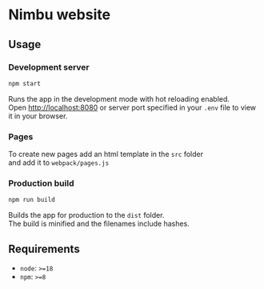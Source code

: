 # Nimbu website

## Usage

### Development server

```sh
npm start
```

Runs the app in the development mode with hot reloading enabled. \
Open [http://localhost:8080](http://localhost:8080) or server port specified in your `.env` file to view
it in your browser.

### Pages

To create new pages add an html template in the `src` folder \
and add it to `webpack/pages.js`

### Production build

```sh
npm run build
```

Builds the app for production to the `dist` folder.\
The build is minified and the filenames include hashes.

## Requirements

- `node`: `>=18`
- `npm`: `>=8`
